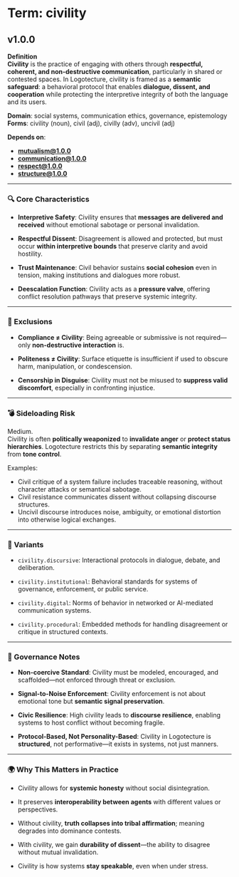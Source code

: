 # Term: civility

## v1.0.0

**Definition**  
**Civility** is the practice of engaging with others through **respectful, coherent, and non-destructive communication**, particularly in shared or contested spaces. In Logotecture, civility is framed as a **semantic safeguard**: a behavioral protocol that enables **dialogue, dissent, and cooperation** while protecting the interpretive integrity of both the language and its users.

**Domain**: social systems, communication ethics, governance, epistemology  
**Forms**: civility (noun), civil (adj), civilly (adv), uncivil (adj)

**Depends on**:  
- **mutualism@1.0.0**  
- **communication@1.0.0**  
- **respect@1.0.0**  
- **structure@1.0.0**

---

### 🔍 Core Characteristics

- **Interpretive Safety**: Civility ensures that **messages are delivered and received** without emotional sabotage or personal invalidation.

- **Respectful Dissent**: Disagreement is allowed and protected, but must occur **within interpretive bounds** that preserve clarity and avoid hostility.

- **Trust Maintenance**: Civil behavior sustains **social cohesion** even in tension, making institutions and dialogues more robust.

- **Deescalation Function**: Civility acts as a **pressure valve**, offering conflict resolution pathways that preserve systemic integrity.

---

### 🚫 Exclusions

- **Compliance ≠ Civility**: Being agreeable or submissive is not required—only **non-destructive interaction** is.

- **Politeness ≠ Civility**: Surface etiquette is insufficient if used to obscure harm, manipulation, or condescension.

- **Censorship in Disguise**: Civility must not be misused to **suppress valid discomfort**, especially in confronting injustice.

---

### 💣 Sideloading Risk

Medium.  
Civility is often **politically weaponized** to **invalidate anger** or **protect status hierarchies**. Logotecture restricts this by separating **semantic integrity** from **tone control**.

Examples:
- Civil critique of a system failure includes traceable reasoning, without character attacks or semantical sabotage.  
- Civil resistance communicates dissent without collapsing discourse structures.  
- Uncivil discourse introduces noise, ambiguity, or emotional distortion into otherwise logical exchanges.

---

### 🔁 Variants

- `civility.discursive`: Interactional protocols in dialogue, debate, and deliberation.

- `civility.institutional`: Behavioral standards for systems of governance, enforcement, or public service.

- `civility.digital`: Norms of behavior in networked or AI-mediated communication systems.

- `civility.procedural`: Embedded methods for handling disagreement or critique in structured contexts.

---

### 🔐 Governance Notes

- **Non-coercive Standard**: Civility must be modeled, encouraged, and scaffolded—not enforced through threat or exclusion.

- **Signal-to-Noise Enforcement**: Civility enforcement is not about emotional tone but **semantic signal preservation**.

- **Civic Resilience**: High civility leads to **discourse resilience**, enabling systems to host conflict without becoming fragile.

- **Protocol-Based, Not Personality-Based**: Civility in Logotecture is **structured**, not performative—it exists in systems, not just manners.

---

### 🌍 Why This Matters in Practice

- Civility allows for **systemic honesty** without social disintegration.  
- It preserves **interoperability between agents** with different values or perspectives.  
- Without civility, **truth collapses into tribal affirmation**; meaning degrades into dominance contests.  
- With civility, we gain **durability of dissent**—the ability to disagree without mutual invalidation.

- Civility is how systems **stay speakable**, even when under stress.
